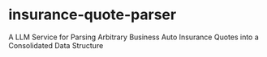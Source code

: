 # insurance-quote-parser
A LLM Service for Parsing Arbitrary Business Auto Insurance Quotes into a Consolidated Data Structure
